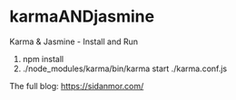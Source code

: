 # karmaANDjasmine
Karma &amp; Jasmine - Install and Run

1. npm install
2. ./node_modules/karma/bin/karma start ./karma.conf.js

The full blog: https://sidanmor.com/
